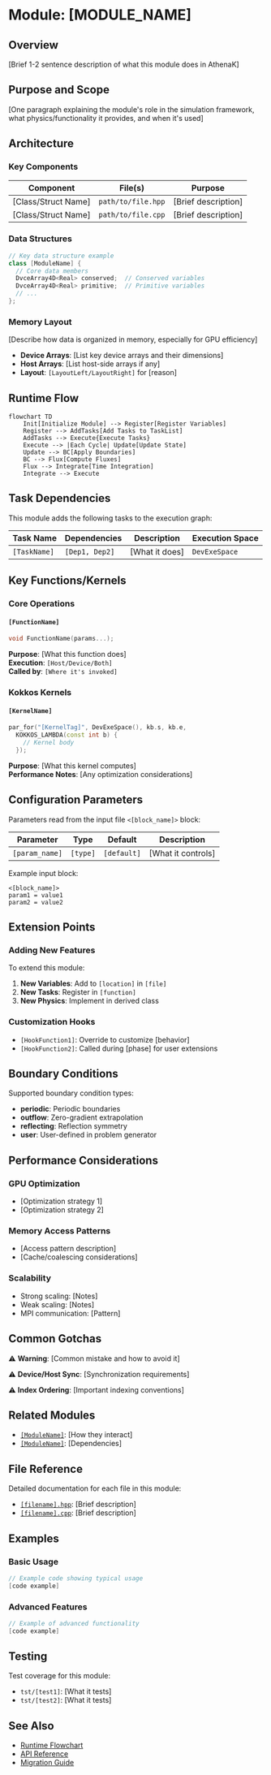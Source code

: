 # Module: [MODULE_NAME]

## Overview
[Brief 1-2 sentence description of what this module does in AthenaK]

## Purpose and Scope

[One paragraph explaining the module's role in the simulation framework, what physics/functionality it provides, and when it's used]

## Architecture

### Key Components

| Component | File(s) | Purpose |
|-----------|---------|---------|
| [Class/Struct Name] | `path/to/file.hpp` | [Brief description] |
| [Class/Struct Name] | `path/to/file.cpp` | [Brief description] |

### Data Structures

```cpp
// Key data structure example
class [ModuleName] {
  // Core data members
  DvceArray4D<Real> conserved;  // Conserved variables
  DvceArray4D<Real> primitive;  // Primitive variables
  // ...
};
```

### Memory Layout

[Describe how data is organized in memory, especially for GPU efficiency]

- **Device Arrays**: [List key device arrays and their dimensions]
- **Host Arrays**: [List host-side arrays if any]
- **Layout**: `[LayoutLeft/LayoutRight]` for [reason]

## Runtime Flow

```mermaid
flowchart TD
    Init[Initialize Module] --> Register[Register Variables]
    Register --> AddTasks[Add Tasks to TaskList]
    AddTasks --> Execute{Execute Tasks}
    Execute --> |Each Cycle| Update[Update State]
    Update --> BC[Apply Boundaries]
    BC --> Flux[Compute Fluxes]
    Flux --> Integrate[Time Integration]
    Integrate --> Execute
```

## Task Dependencies

This module adds the following tasks to the execution graph:

| Task Name | Dependencies | Description | Execution Space |
|-----------|--------------|-------------|-----------------|
| `[TaskName]` | `[Dep1, Dep2]` | [What it does] | `DevExeSpace` |

## Key Functions/Kernels

### Core Operations

#### `[FunctionName]`
```cpp
void FunctionName(params...);
```
**Purpose**: [What this function does]  
**Execution**: `[Host/Device/Both]`  
**Called by**: `[Where it's invoked]`

### Kokkos Kernels

#### `[KernelName]`
```cpp
par_for("[KernelTag]", DevExeSpace(), kb.s, kb.e, 
  KOKKOS_LAMBDA(const int b) {
    // Kernel body
  });
```
**Purpose**: [What this kernel computes]  
**Performance Notes**: [Any optimization considerations]

## Configuration Parameters

Parameters read from the input file `<[block_name]>` block:

| Parameter | Type | Default | Description |
|-----------|------|---------|-------------|
| `[param_name]` | `[type]` | `[default]` | [What it controls] |

Example input block:
```
<[block_name]>
param1 = value1
param2 = value2
```

## Extension Points

### Adding New Features
To extend this module:

1. **New Variables**: Add to `[location]` in `[file]`
2. **New Tasks**: Register in `[function]`
3. **New Physics**: Implement in derived class

### Customization Hooks
- `[HookFunction1]`: Override to customize [behavior]
- `[HookFunction2]`: Called during [phase] for user extensions

## Boundary Conditions

Supported boundary condition types:

- **periodic**: Periodic boundaries
- **outflow**: Zero-gradient extrapolation
- **reflecting**: Reflection symmetry
- **user**: User-defined in problem generator

## Performance Considerations

### GPU Optimization
- [Optimization strategy 1]
- [Optimization strategy 2]

### Memory Access Patterns
- [Access pattern description]
- [Cache/coalescing considerations]

### Scalability
- Strong scaling: [Notes]
- Weak scaling: [Notes]
- MPI communication: [Pattern]

## Common Gotchas

⚠️ **Warning**: [Common mistake and how to avoid it]

⚠️ **Device/Host Sync**: [Synchronization requirements]

⚠️ **Index Ordering**: [Important indexing conventions]

## Related Modules

- [`[ModuleName]`](../modules/[module].md): [How they interact]
- [`[ModuleName]`](../modules/[module].md): [Dependencies]

## File Reference

Detailed documentation for each file in this module:

- [`[filename].hpp`](../reference/[path].md): [Brief description]
- [`[filename].cpp`](../reference/[path].md): [Brief description]

## Examples

### Basic Usage
```cpp
// Example code showing typical usage
[code example]
```

### Advanced Features
```cpp
// Example of advanced functionality
[code example]
```

## Testing

Test coverage for this module:

- `tst/[test1]`: [What it tests]
- `tst/[test2]`: [What it tests]

## See Also

- [Runtime Flowchart](../flowcharts/runtime.md)
- [API Reference](../api/[module].rst)
- [Migration Guide](../migration/[relevant_section].md)